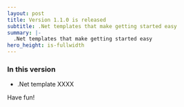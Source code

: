 ```yaml
---
layout: post
title: Version 1.1.0 is released
subtitle: .Net templates that make getting started easy
summary: |-
  .Net templates that make getting started easy
hero_height: is-fullwidth
---
```


### In this version

- .Net template XXXX

Have fun!
